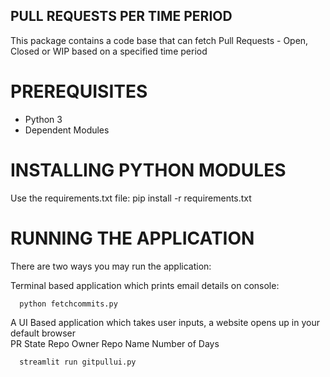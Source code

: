 PULL REQUESTS PER TIME PERIOD
-----------------------------

This package contains a code base that can fetch Pull Requests - Open, Closed or WIP based on a specified time period

# PREREQUISITES

- Python 3
- Dependent Modules

# INSTALLING PYTHON MODULES

Use the requirements.txt file: 
pip install -r requirements.txt

# RUNNING THE APPLICATION

There are two ways you may run the application:

Terminal based application which prints email details on console:
      
      python fetchcommits.py

A UI Based application which takes user inputs, a website opens up in your default browser    
      PR State
      Repo Owner
      Repo Name
      Number of Days
      
      streamlit run gitpullui.py
      
       
